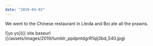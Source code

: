 ```yaml
---
date: "2019-04-03"
---
```


We went to the Chinese restaurant in Lleida and Boí ate all the prawns.

![yo yo]({{ site.baseurl }}/assets/images/2019/tumblr_ppdpntdgrR1qlj3bd_540.jpg)

